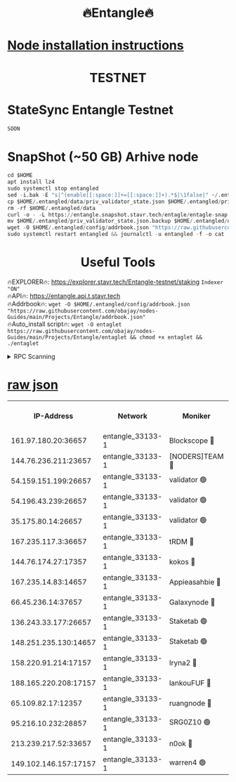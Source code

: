 <h1 align="center"> 🔥Entangle🔥</h1>

[Node installation instructions](https://github.com/obajay/nodes-Guides/tree/main/Projects/Entangle)
=

<h1 align="center"> TESTNET</h1>

# StateSync Entangle Testnet
```python
SOON
```
# SnapShot (~50 GB) Arhive node
```python
cd $HOME
apt install lz4
sudo systemctl stop entangled
sed -i.bak -E "s|^(enable[[:space:]]+=[[:space:]]+).*$|\1false|" ~/.entangled/config/config.toml
cp $HOME/.entangled/data/priv_validator_state.json $HOME/.entangled/priv_validator_state.json.backup
rm -rf $HOME/.entangled/data
curl -o - -L https://entangle.snapshot.stavr.tech/entagle/entagle-snap.tar.lz4 | lz4 -c -d - | tar -x -C $HOME/.entangled --strip-components 2
mv $HOME/.entangled/priv_validator_state.json.backup $HOME/.entangled/data/priv_validator_state.json
wget -O $HOME/.entangled/config/addrbook.json "https://raw.githubusercontent.com/obajay/nodes-Guides/main/Projects/Entangle/addrbook.json"
sudo systemctl restart entangled && journalctl -u entangled -f -o cat
```
 <h1 align="center"> Useful Tools</h1>
 
🔥EXPLORER🔥: https://explorer.stavr.tech/Entangle-testnet/staking        `Indexer "ON"` \
🔥API🔥:      https://entangle.api.t.stavr.tech \
🔥Addrbook🔥: ```wget -O $HOME/.entangled/config/addrbook.json "https://raw.githubusercontent.com/obajay/nodes-Guides/main/Projects/Entangle/addrbook.json"``` \
🔥Auto_install script🔥:  `wget -O entaglet https://raw.githubusercontent.com/obajay/nodes-Guides/main/Projects/Entangle/entaglet && chmod +x entaglet && ./entaglet`


<details>
<summary>RPC Scanning</summary>

<h2 align="center"> We scan nodes in real time every 4 hours. And we provide the final result of RPC endpoints.
We cannot influence the operation of these nodes in any way. </h2>


```python
If Voting Power is higher than 0 --> then the Node is a validator of the network and may be subject to attack and be a potential threat to the chain.
```
```python
We marked such validators with a red symbol
```

</details>

[raw json](https://rpc-check.entangt.stavr.tech/entangt/rpc-entangt-result.json)
=


<table><tr><th>IP-Address</th><th>Network</th><th>Moniker</th><th>Latest Block Height</th><th>Earliest Block Height</th><th>Catching Up</th><th>Tx Index</th><th>Voting Power</th><th>Scan Time</th></tr><tr><td>161.97.180.20:36657</td><td>entangle_33133-1</td><td>Blockscope 🔴</td><td>1080517</td><td>1</td><td>False</td><td>off</td><td>258086473635098</td><td>2023-12-12T18:05:29.079626724UTC</td></tr><tr><td>144.76.236.211:23657</td><td>entangle_33133-1</td><td>[NODERS]TEAM 🔴</td><td>1080519</td><td>1</td><td>False</td><td>off</td><td>47049700500000000</td><td>2023-12-12T18:05:40.986207013UTC</td></tr><tr><td>54.159.151.199:26657</td><td>entangle_33133-1</td><td>validator 🟢</td><td>1080520</td><td>1</td><td>False</td><td>on</td><td>0</td><td>2023-12-12T18:05:49.134414080UTC</td></tr><tr><td>54.196.43.239:26657</td><td>entangle_33133-1</td><td>validator 🟢</td><td>1080520</td><td>1</td><td>False</td><td>on</td><td>0</td><td>2023-12-12T18:05:49.749673788UTC</td></tr><tr><td>35.175.80.14:26657</td><td>entangle_33133-1</td><td>validator 🟢</td><td>1080521</td><td>1</td><td>False</td><td>on</td><td>0</td><td>2023-12-12T18:05:50.996405124UTC</td></tr><tr><td>167.235.117.3:36657</td><td>entangle_33133-1</td><td>tRDM 🔴</td><td>1080521</td><td>1</td><td>False</td><td>on</td><td>56719660338000</td><td>2023-12-12T18:05:51.250230325UTC</td></tr><tr><td>144.76.174.27:17357</td><td>entangle_33133-1</td><td>kokos 🔴</td><td>1080518</td><td>145001</td><td>False</td><td>on</td><td>89890100000000</td><td>2023-12-12T18:05:38.231367025UTC</td></tr><tr><td>167.235.14.83:14657</td><td>entangle_33133-1</td><td>Appieasahbie 🔴</td><td>1080520</td><td>531401</td><td>False</td><td>on</td><td>44568809900999996</td><td>2023-12-12T18:05:50.341895783UTC</td></tr><tr><td>66.45.236.14:37657</td><td>entangle_33133-1</td><td>Galaxynode 🔴</td><td>1080519</td><td>654001</td><td>False</td><td>on</td><td>146576163487401</td><td>2023-12-12T18:05:43.976004213UTC</td></tr><tr><td>136.243.33.177:26657</td><td>entangle_33133-1</td><td>Staketab 🟢</td><td>1080519</td><td>660001</td><td>False</td><td>on</td><td>0</td><td>2023-12-12T18:05:43.380303374UTC</td></tr><tr><td>148.251.235.130:14657</td><td>entangle_33133-1</td><td>Staketab 🟢</td><td>1080517</td><td>660801</td><td>False</td><td>on</td><td>0</td><td>2023-12-12T18:05:28.752823449UTC</td></tr><tr><td>158.220.91.214:17157</td><td>entangle_33133-1</td><td>Iryna2 🔴</td><td>1080520</td><td>704001</td><td>False</td><td>on</td><td>166890937000019</td><td>2023-12-12T18:05:50.100914409UTC</td></tr><tr><td>188.165.220.208:17157</td><td>entangle_33133-1</td><td>lankouFUF 🔴</td><td>1080518</td><td>725001</td><td>False</td><td>on</td><td>180899900000002</td><td>2023-12-12T18:05:33.907276861UTC</td></tr><tr><td>65.109.82.17:12357</td><td>entangle_33133-1</td><td>ruangnode 🔴</td><td>1080517</td><td>806001</td><td>False</td><td>off</td><td>252606232826436</td><td>2023-12-12T18:05:29.501788103UTC</td></tr><tr><td>95.216.10.232:28857</td><td>entangle_33133-1</td><td>SRG0Z10 🟢</td><td>1080517</td><td>842001</td><td>False</td><td>off</td><td>0</td><td>2023-12-12T18:05:28.494987226UTC</td></tr><tr><td>213.239.217.52:33657</td><td>entangle_33133-1</td><td>n0ok 🔴</td><td>1080520</td><td>980520</td><td>False</td><td>off</td><td>46574292273662988</td><td>2023-12-12T18:05:48.422244553UTC</td></tr><tr><td>149.102.146.157:17157</td><td>entangle_33133-1</td><td>warren4 🟢</td><td>1080519</td><td>1054001</td><td>False</td><td>on</td><td>0</td><td>2023-12-12T18:05:40.721293630UTC</td></tr></table>
